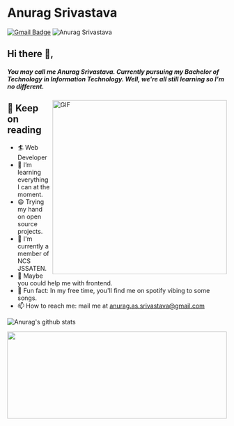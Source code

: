 # Anurag Srivastava

[![Gmail Badge](https://img.shields.io/badge/anurag.as.srivastava@gmail.com-30302f?style=flat&logo=Gmail&logoColor=white)](mailto:anurag.as.srivastava@gmail.com)
<img src="https://komarev.com/ghpvc/?username=SingingApple" alt="Anurag Srivastava">

## Hi there 👋,           
##### You may call me Anurag Srivastava. Currently pursuing my Bachelor of Technology in Information Technology. Well, we're all still learning so I'm no different.
<img align="right" alt="GIF" src="https://miro.medium.com/max/875/1*Urc28sbnORGOW5oyohQ06g.gif" width="400px" />

## 🧐 Keep on reading
- 🏄‍ Web Developer
- 🌱 I’m learning everything I can at the moment.
- 😄 Trying my hand on open source projects.
- 🔭 I'm currently a member of NCS JSSATEN.
- 🤔 Maybe you could help me with frontend.
- 🎨 Fun fact: In my free time, you'll find me on spotify vibing to some songs.
- 📫 How to reach me: mail me at [anurag.as.srivastava@gmail.com](mailto:anurag.as.srivastava@gmail.com)

![Anurag's github stats](https://github-readme-stats.vercel.app/api?username=SingingApple&show_icons=true)

<img src="https://vincentgarreau.com/particles.js/assets/img/kbLd9vb_new.gif"  width="100%" height="200px"/>  
